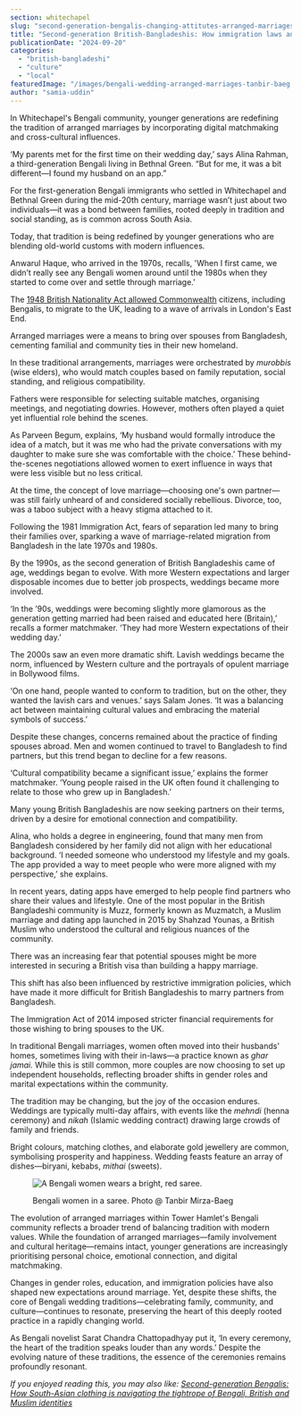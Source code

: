 ```yaml
---
section: whitechapel
slug: "second-generation-bengalis-changing-attitutes-arranged-marriages"
title: "Second-generation British-Bangladeshis: How immigration laws and social media apps are changing attitudes towards arranged marriages"
publicationDate: "2024-09-20"
categories: 
  - "british-bangladeshi"
  - "culture"
  - "local"
featuredImage: "/images/bengali-wedding-arranged-marriages-tanbir-baeg.jpg"
author: "samia-uddin"
---
```


In Whitechapel's Bengali community, younger generations are redefining the tradition of arranged marriages by incorporating digital matchmaking and cross-cultural influences.

‘My parents met for the first time on their wedding day,’ says Alina Rahman, a third-generation Bengali living in Bethnal Green. “But for me, it was a bit different—I found my husband on an app.”

For the first-generation Bengali immigrants who settled in Whitechapel and Bethnal Green during the mid-20th century, marriage wasn’t just about two individuals—it was a bond between families, rooted deeply in tradition and social standing, as is common across South Asia. 

Today, that tradition is being redefined by younger generations who are blending old-world customs with modern influences.

Anwarul Haque, who arrived in the 1970s, recalls, 'When I first came, we didn’t really see any Bengali women around until the 1980s when they started to come over and settle through marriage.' 

The [1948 British Nationality Act allowed Commonwealth](https://www.gov.uk/government/publications/historical-background-information-on-nationality/historical-background-information-on-nationality-accessible#) citizens, including Bengalis, to migrate to the UK, leading to a wave of arrivals in London's East End. 

Arranged marriages were a means to bring over spouses from Bangladesh, cementing familial and community ties in their new homeland.

In these traditional arrangements, marriages were orchestrated by _murobbis_ (wise elders), who would match couples based on family reputation, social standing, and religious compatibility. 

Fathers were responsible for selecting suitable matches, organising meetings, and negotiating dowries. However, mothers often played a quiet yet influential role behind the scenes. 

As Parveen Begum, explains, ‘My husband would formally introduce the idea of a match, but it was me who had the private conversations with my daughter to make sure she was comfortable with the choice.’ These behind-the-scenes negotiations allowed women to exert influence in ways that were less visible but no less critical.

At the time, the concept of love marriage—choosing one's own partner—was still fairly unheard of and considered socially rebellious. Divorce, too, was a taboo subject with a heavy stigma attached to it.

Following the 1981 Immigration Act, fears of separation led many to bring their families over, sparking a wave of marriage-related migration from Bangladesh in the late 1970s and 1980s.

By the 1990s, as the second generation of British Bangladeshis came of age, weddings began to evolve. With more Western expectations and larger disposable incomes due to better job prospects, weddings became more involved.

‘In the ’90s, weddings were becoming slightly more glamorous as the generation getting married had been raised and educated here (Britain),’ recalls a former matchmaker. ‘They had more Western expectations of their wedding day.’

The 2000s saw an even more dramatic shift. Lavish weddings became the norm, influenced by Western culture and the portrayals of opulent marriage in Bollywood films.

‘On one hand, people wanted to conform to tradition, but on the other, they wanted the lavish cars and venues.’ says Salam Jones. ‘It was a balancing act between maintaining cultural values and embracing the material symbols of success.’

Despite these changes, concerns remained about the practice of finding spouses abroad. Men and women continued to travel to Bangladesh to find partners, but this trend began to decline for a few reasons.

‘Cultural compatibility became a significant issue,’ explains the former matchmaker. ‘Young people raised in the UK often found it challenging to relate to those who grew up in Bangladesh.’

Many young British Bangladeshis are now seeking partners on their terms, driven by a desire for emotional connection and compatibility.

Alina, who holds a degree in engineering, found that many men from Bangladesh considered by her family did not align with her educational background. ‘I needed someone who understood my lifestyle and my goals. The app provided a way to meet people who were more aligned with my perspective,’ she explains.

In recent years, dating apps have emerged to help people find partners who share their values and lifestyle. One of the most popular in the British Bangladeshi community is Muzz, formerly known as Muzmatch, a Muslim marriage and dating app launched in 2015 by Shahzad Younas, a British Muslim who understood the cultural and religious nuances of the community. 

There was an increasing fear that potential spouses might be more interested in securing a British visa than building a happy marriage.

This shift has also been influenced by restrictive immigration policies, which have made it more difficult for British Bangladeshis to marry partners from Bangladesh. 

The Immigration Act of 2014 imposed stricter financial requirements for those wishing to bring spouses to the UK. 

In traditional Bengali marriages, women often moved into their husbands' homes, sometimes living with their in-laws—a practice known as _ghar jamai._ While this is still common, more couples are now choosing to set up independent households, reflecting broader shifts in gender roles and marital expectations within the community.

The tradition may be changing, but the joy of the occasion endures. Weddings are typically multi-day affairs, with events like the _mehndi_ (henna ceremony) and _nikah_ (Islamic wedding contract) drawing large crowds of family and friends.

Bright colours, matching clothes, and elaborate gold jewellery are common, symbolising prosperity and happiness. Wedding feasts feature an array of dishes—biryani, kebabs, _mithai_ (sweets).

<figure>

![A Bengali women wears a bright, red saree.](/images/bengali-dress-tanbir-baeg-Large.jpeg)

<figcaption>

Bengali women in a saree. Photo @ Tanbir Mirza-Baeg

</figcaption>

</figure>

The evolution of arranged marriages within Tower Hamlet's Bengali community reflects a broader trend of balancing tradition with modern values. While the foundation of arranged marriages—family involvement and cultural heritage—remains intact, younger generations are increasingly prioritising personal choice, emotional connection, and digital matchmaking. 

Changes in gender roles, education, and immigration policies have also shaped new expectations around marriage. Yet, despite these shifts, the core of Bengali wedding traditions—celebrating family, community, and culture—continues to resonate, preserving the heart of this deeply rooted practice in a rapidly changing world.

As Bengali novelist Sarat Chandra Chattopadhyay put it, ‘In every ceremony, the heart of the tradition speaks louder than any words.’ Despite the evolving nature of these traditions, the essence of the ceremonies remains profoundly resonant.

_If you enjoyed reading this, you may also like: [Second-generation Bengalis: How South-Asian clothing is navigating the tightrope of Bengali, British and Muslim identities](https://whitechapellondon.co.uk/second-generation-bengali-clothing-balancing-british-muslim-cultural-identities/)_
